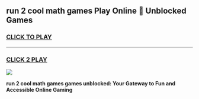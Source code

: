 
## run 2 cool math games Play Online 👋 Unblocked Games
<h3>
<a href="https://news.freeplayer.one?title=run_2_cool_math_games&ref=17CMG">CLICK TO PLAY</a></h3>
<hr>

<h3>
<a href="https://news.freeplayer.one?title=run_2_cool_math_games&ref=17CMG">CLICK 2 PLAY</a>
  
</h3>

<a href="https://news.freeplayer.one?title=run_2_cool_math_games&ref=17CMG/"><img src="https://clearcache.store/games.png"></a>


**run 2 cool math games games unblocked: Your Gateway to Fun and Accessible Online Gaming**
